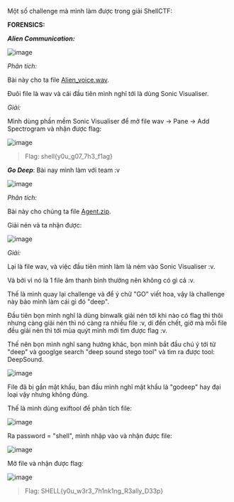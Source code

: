 Một số challenge mà mình làm được trong giải ShellCTF:

**FORENSICS:**

***Alien Communication:***

![image](https://user-images.githubusercontent.com/94149390/184559789-46e77ff9-32da-48f9-a4a2-068988fcd883.png)

*Phân tích:*

Bài này cho ta file [Alien_voice.wav](https://github.com/kietbl/Write-up/blob/main/ShellCTF/Alien_voice.wav).

Đuôi file là wav và cái đầu tiên mình nghĩ tới là dùng Sonic Visualiser.

*Giải:*

Mình dùng phần mềm Sonic Visualiser để mở file wav -> Pane -> Add Spectrogram và nhận được flag:

![image](https://user-images.githubusercontent.com/94149390/184559960-37dda6f8-35cf-468a-a4c8-9ecfe5ccf7d9.png)

>Flag: shell{y0u_g07_7h3_f1ag}

***Go Deep***:
Bài nay mình làm với team :v 

![image](https://user-images.githubusercontent.com/94149390/184560087-afcc099b-e2b3-40cd-b116-1e57ee9bbafc.png)

*Phân tích:*

Bài này cho chúng ta file [Agent.zip](https://github.com/kietbl/Write-up/blob/main/ShellCTF/Agent.zip).

Giải nén và ta nhận được: 

![image](https://user-images.githubusercontent.com/94149390/184560335-a5e42da7-47e1-4a98-ada8-9f07fdcb1d54.png)

*Giải:*

Lại là file wav, và việc đầu tiên mình làm là ném vào Sonic Visualiser :v.

Và bởi vì nó là 1 file âm thanh bình thường nên không có gì cả :v.

Thế là mình quay lại challenge và để ý chữ "GO" viết hoa, vậy là challenge này bảo mình làm cái gì đó "deep".

Đầu tiên bọn mình nghĩ là dùng binwalk giải nén tới khi nào có flag thì thôi nhưng càng giải nén thì nó càng ra nhiều file :v, dí đến chết, giờ mà mỗi file đều giải nén thì tới mùa quýt mình mới tìm được flag :v.

Thế nên bọn mình nghĩ sang hướng khác, bọn mình bắt đầu chú ý tới từ "deep" và googlge search "deep sound stego tool" và tìm ra được tool: DeepSound.

![image](https://user-images.githubusercontent.com/94149390/184560817-939d4ec7-0bd5-4174-aebc-c13e81bbcce9.png)

File đã bị gắn mật khẩu, ban đầu mình nghĩ mật khẩu là "godeep" hay đại loại vậy nhưng không đúng.

Thế là mình dùng exiftool để phân tích file:

![image](https://user-images.githubusercontent.com/94149390/184560904-cbcbdc8f-23ea-475e-8066-191bce0acc42.png)

Ra password = "shell", mình nhập vào và nhận được file:

![image](https://user-images.githubusercontent.com/94149390/184560931-66e9ce67-f9cf-4efb-8716-f2ea6f064371.png)

Mở file và nhận được flag:

![image](https://user-images.githubusercontent.com/94149390/184560948-692b76af-f74a-4636-a9df-a4ae49bc3154.png)

>Flag: SHELL{y0u_w3r3_7h1nk1ng_R3ally_D33p}

